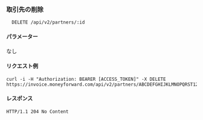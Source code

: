 ### 取引先の削除
```
  DELETE /api/v2/partners/:id
```

#### パラメーター
なし

#### リクエスト例
```
curl -i -H "Authorization: BEARER [ACCESS_TOKEN]" -X DELETE https://invoice.moneyforward.com/api/v2/partners/ABCDEFGHIJKLMNOPQRST123
```

#### レスポンス
```
HTTP/1.1 204 No Content
```
